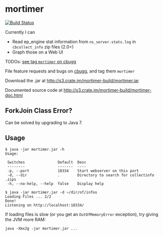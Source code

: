 # mortimer

[![Build Status](https://drone.io/github.com/couchbaselabs/mortimer/status.png)](https://drone.io/github.com/couchbaselabs/mortimer/latest)

Currently I can

 * Read ep\_engine stat information from `ns_server.stats.log` in `cbcollect_info` zip files (2.0+)
 * Graph those on a Web UI

TODOs: [see tag `mortimer` on cbugg][cbg]

File feature requests and bugs on
[cbugg](http://cbugg.hq.couchbase.com/), and tag them `mortimer`

[cbg]: http://cbugg.hq.couchbase.com/search/tags:mortimer%20AND%20status:(inbox%20OR%20new%20OR%20open%20OR%20inprogress)

Download the .jar at <http://s3.crate.im/mortimer-build/mortimer.jar>

Documented source code at <http://s3.crate.im/mortimer-build/mortimer-doc.html>

## ForkJoin Class Error?

Can be solved by upgrading to Java 7.

## Usage

```
$ java -jar mortimer.jar -h
Usage:

 Switches               Default  Desc
 --------               -------  ----
 -p, --port             18334    Start webserver on this port
 -d, --dir              .        Directory to search for collectinfo .zips
 -h, --no-help, --help  false    Display help

$ java -jar mortimer.jar -d ~/dir/of/infos
Loading Files ... 2/2
Done!
Listening on http://localhost:18334/
```

If loading files is slow (or you get an `OutOfMemoryError` exception),
try giving the JVM more RAM:

    java -Xmx2g -jar mortimer.jar ...
